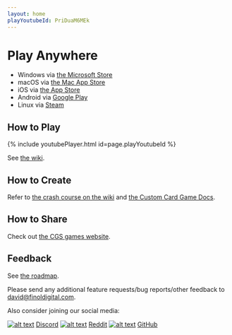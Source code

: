 ```yaml
---
layout: home
playYoutubeId: PriDuaM6MEk
---
```


# Play Anywhere
- Windows via [the Microsoft Store](https://apps.microsoft.com/detail/9n96n5s4w3j0)
- macOS via [the Mac App Store](https://apps.apple.com/us/app/card-game-simulator/id1398206553?ls=1&mt=12)
- iOS via [the App Store](https://apps.apple.com/us/app/card-game-simulator/id1392877362?ls=1)
- Android via [Google Play](https://play.google.com/store/apps/details?id=com.finoldigital.cardgamesim)
- Linux via [Steam](https://store.steampowered.com/app/1742850/Card_Game_Simulator/)

## How to Play

{% include youtubePlayer.html id=page.playYoutubeId %}

See [the wiki](https://github.com/finol-digital/Card-Game-Simulator/wiki).

## How to Create

Refer to [the crash course on the wiki](https://github.com/finol-digital/Card-Game-Simulator/wiki/Crash-Course-into-Game-Development-with-CGS) and [the Custom Card Game Docs](custom.html).

## How to Share

Check out [the CGS games website](https://cgs.games).

## Feedback

See [the roadmap](roadmap.html). 

Please send any additional feature requests/bug reports/other feedback to <david@finoldigital.com>.

Also consider joining our social media:

[![alt text][1.1]][1] [Discord](http://discord.cardgamesimulator.com) 
[![alt text][2.1]][2] [Reddit](http://reddit.cardgamesimulator.com) 
[![alt text][3.1]][3] [GitHub](http://github.cardgamesimulator.com) 

[1.1]: https://i.imgur.com/oea5DvA.png (discord icon with padding)
[2.1]: https://i.imgur.com/RyNV7tK.png (reddit icon with padding)
[3.1]: https://i.imgur.com/AortmS7.png (github icon with padding)

[1]: http://discord.cardgamesimulator.com
[2]: http://reddit.cardgamesimulator.com
[3]: http://github.cardgamesimulator.com
